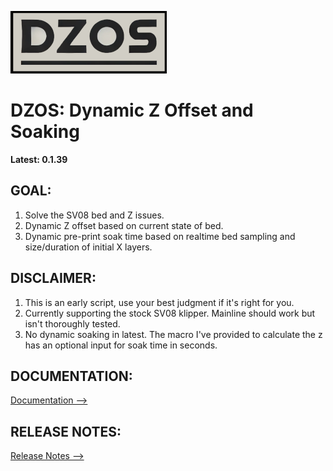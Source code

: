 
![LOGO](./documentation/images/dzos_logo.png)

# DZOS: Dynamic Z Offset and Soaking

**Latest: 0.1.39**

## GOAL:
1. Solve the SV08 bed and Z issues.
2. Dynamic Z offset based on current state of bed.
3. Dynamic pre-print soak time based on realtime bed sampling and size/duration of initial X layers.

## DISCLAIMER:
1. This is an early script, use your best judgment if it's right for you.
2. Currently supporting the stock SV08 klipper. Mainline should work but isn't thoroughly tested.
3. No dynamic soaking in latest. The macro I've provided to calculate the z has an optional input for soak time in seconds.

## DOCUMENTATION:
   [Documentation -->](./documentation/PROCESS.md)

## RELEASE NOTES:
   [Release Notes -->](./documentation/RELEASE.md)